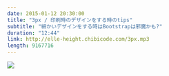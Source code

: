 ```yaml
---
date: 2015-01-12 20:30:00
title: "3px / 印刷時のデザインをする時のtips"
subtitle: "細かいデザインをする時はBootstrapは邪魔かも?"
duration: "12:44"
link: http://elle-height.chibicode.com/3px.mp3
length: 9167716
---
```


![](http://cl.ly/ZGjz/3px.png)

<audio preload="none" controls src="http://elle-height.chibicode.com/3px.mp3" style="width: 100%; height: 100%;"></audio>

<p class="text-right space-sm">収録時間: 14:07 / <a href="http://elle-height.chibicode.com/3px.mp3" target="_blank">Download MP3</a></p>

## Notes
* Bootstrapで印刷時のデザインをする時は`_print.scss`は不要かもしれない?
  * リンクする文字の後ろにリンク先のURLを挿入してしまう
  * テキストの色や背景色をカスタマイズしづらい
  * 不要な時は`bootstrap.scss`で`@import "bootstrap/print";`をコメントアウトしよう

* 印刷時のサイズを指定したい時は・・・
  * `@media print {}` の中に`@page { size: 指定したいサイズ }`を記載する
  * <a href="http://www.princexml.com/doc/page-size/" target="_blank">サイズ指定に便利なページ</a>を見つけました
